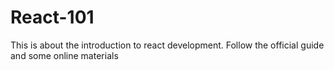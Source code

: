 # React-101
This is about the introduction to react development. Follow the official guide and some online materials

